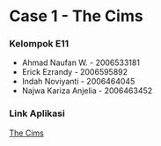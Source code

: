 # Case 1 - The Cims

### Kelompok E11
- Ahmad Naufan W. - 2006533181
- Erick Ezrandy - 2006595892
- Indah Noviyanti - 2006464045
- Najwa Kariza Anjelia - 2006463452

### Link Aplikasi
[The Cims](https://e11-cims.herokuapp.com/)